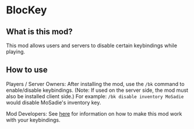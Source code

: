 # BlocKey

## What is this mod?
This mod allows users and servers to disable certain keybindings while playing.

## How to use
Players / Server Owners:
After installing the mod, use the `/bk` command to enable/disable keybindings. (Note: If used on the server side, the mod must also be installed client side.)
For example: `/bk disable inventory MoSadie` would disable MoSadie's inventory key.


Mod Developers:
See [here](docs/api) for information on how to make this mod work with your keybindings.